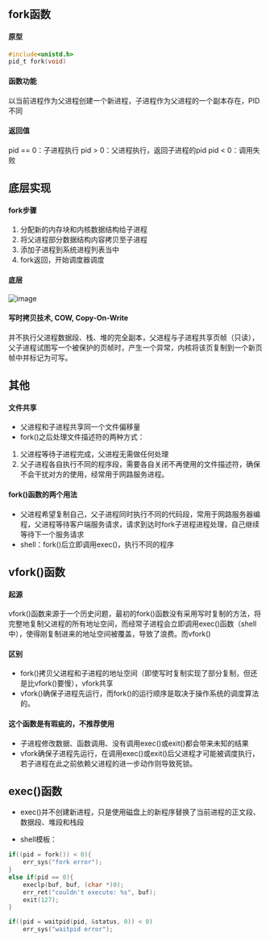 ## fork函数

#### 原型
```c
#include<unistd.h>
pid_t fork(void)
```

#### 函数功能
以当前进程作为父进程创建一个新进程，子进程作为父进程的一个副本存在，PID不同

#### 返回值
pid == 0：子进程执行
pid > 0：父进程执行，返回子进程的pid
pid < 0：调用失败

## 底层实现
#### fork步骤
1. 分配新的内存块和内核数据结构给子进程
2. 将父进程部分数据结构内容拷贝至子进程
3. 添加子进程到系统进程列表当中
4. fork返回，开始调度器调度

#### 底层
![image](https://img-blog.csdn.net/20180807115631731?watermark/2/text/aHR0cHM6Ly9ibG9nLmNzZG4ubmV0L3FxXzM3OTY0NTQ3/font/5a6L5L2T/fontsize/400/fill/I0JBQkFCMA==/dissolve/70)

#### 写时拷贝技术, COW, Copy-On-Write
并不执行父进程数据段、栈、堆的完全副本，父进程与子进程共享页帧（只读），父子进程试图写一个被保护的页帧时，产生一个异常，内核将该页复制到一个新页帧中并标记为可写。

## 其他
#### 文件共享
- 父进程和子进程共享同一个文件偏移量
- fork()之后处理文件描述符的两种方式：
1. 父进程等待子进程完成，父进程无需做任何处理
2. 父子进程各自执行不同的程序段，需要各自关闭不再使用的文件描述符，确保不会干扰对方的使用，经常用于网路服务进程。

#### fork()函数的两个用法
- 父进程希望复制自己，父子进程同时执行不同的代码段，常用于网路服务器编程，父进程等待客户端服务请求，请求到达时fork子进程进程处理，自己继续等待下一个服务请求
- shell：fork()后立即调用exec()，执行不同的程序

## vfork()函数
#### 起源
vfork()函数来源于一个历史问题，最初的fork()函数没有采用写时复制的方法，将完整地复制父进程的所有地址空间，而经常子进程会立即调用exec()函数（shell中），使得刚复制进来的地址空间被覆盖，导致了浪费。而vfork()

#### 区别
- fork()拷贝父进程和子进程的地址空间（即使写时复制实现了部分复制，但还是比vfork()要慢），vfork共享
- vfork()确保子进程先运行，而fork()的运行顺序是取决于操作系统的调度算法的。

#### 这个函数是有瑕疵的，不推荐使用
- 子进程修改数据、函数调用、没有调用exec()或exit()都会带来未知的结果
- vfork确保子进程先运行，在调用exec()或exit()后父进程才可能被调度执行，若子进程在此之前依赖父进程的进一步动作则导致死锁。

## exec()函数
- exec()并不创建新进程，只是使用磁盘上的新程序替换了当前进程的正文段、数据段、堆段和栈段

- shell模板：

```c
if((pid = fork()) < 0){
    err_sys("fork error");
}
else if(pid == 0){
    execlp(buf, buf, (char *)0);
    err_ret("couldn't execute: %s", buf);
    exit(127);
}

if((pid = waitpid(pid, &status, 0)) < 0)
    err_sys("waitpid error");
```

